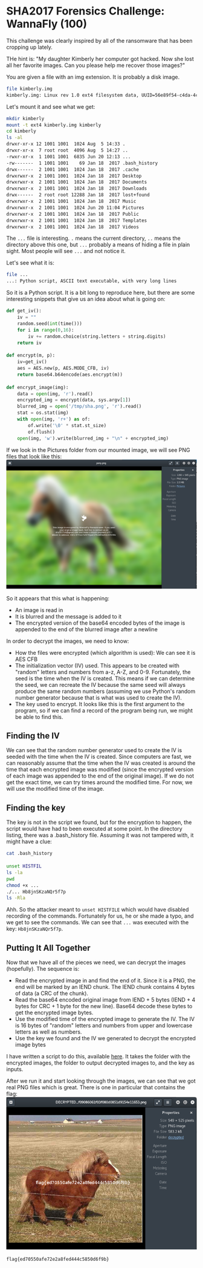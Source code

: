 # SHA2017 Forensics Challenge: WannaFly (100)

This challenge was clearly inspired by all of the ransomware that has been cropping up lately.

THe hint is: "My daughter Kimberly her computer got hacked. Now she lost all her favorite images. Can you please help me recover those images?"

You are given a file with an img extension.  It is probably a disk image.

```bash
file kimberly.img
kimberly.img: Linux rev 1.0 ext4 filesystem data, UUID=56e89f54-c4da-4c5e-a3c6-67398d341788 (needs journal recovery) (extents) (large files) (huge files)
```

Let's mount it and see what we get:
```bash
mkdir kimberly
mount -t ext4 kimberly.img kimberly
cd kimberly
ls -al
drwxr-xr-x 12 1001 1001  1024 Aug  5 14:33 .
drwxr-xr-x  7 root root  4096 Aug  5 14:27 ..
-rwxr-xr-x  1 1001 1001  6835 Jun 20 12:13 ...
-rw-------  1 1001 1001    69 Jan 18  2017 .bash_history
drwx------  2 1001 1001  1024 Jan 18  2017 .cache
drwxrwxr-x  2 1001 1001  1024 Jan 18  2017 Desktop
drwxrwxr-x  2 1001 1001  1024 Jan 18  2017 Documents
drwxrwxr-x  2 1001 1001  1024 Jan 18  2017 Downloads
drwx------  2 root root 12288 Jan 18  2017 lost+found
drwxrwxr-x  2 1001 1001  1024 Jan 18  2017 Music
drwxrwxr-x  2 1001 1001  1024 Jun 20 11:04 Pictures
drwxrwxr-x  2 1001 1001  1024 Jan 18  2017 Public
drwxrwxr-x  2 1001 1001  1024 Jan 18  2017 Templates
drwxrwxr-x  2 1001 1001  1024 Jan 18  2017 Videos
```
The ```...``` file is interesting.  ```.``` means the current directory, ```..``` means the directory above this one, but ```...``` probably a means of hiding a file in plain sight.  Most people will see ```...``` and not notice it.

Let's see what it is:
```bash
file ...
...: Python script, ASCII text executable, with very long lines
```

So it is a Python script.  It is a bit long to reproduce here, but there are some interesting
snippets that give us an idea about what is going on:

```python
def get_iv():
    iv = ""
    random.seed(int(time()))
    for i in range(0,16):
        iv += random.choice(string.letters + string.digits)
    return iv

def encrypt(m, p):
    iv=get_iv()
    aes = AES.new(p, AES.MODE_CFB, iv)
    return base64.b64encode(aes.encrypt(m))

def encrypt_image(img):
    data = open(img, 'r').read()
    encrypted_img = encrypt(data, sys.argv[1])
    blurred_img = open('/tmp/sha.png', 'r').read()
    stat = os.stat(img)
    with open(img, 'r+') as of:
        of.write('\0' * stat.st_size)
        of.flush()
    open(img, 'w').write(blurred_img + "\n" + encrypted_img)
```

If we look in the Pictures folder from our mounted image, we will see PNG files that look like this:
![Blurred PNG](https://github.com/AttackZero/ctf_writeups/blob/master/sha_2017/forensics_100_wannafly/images/blurred_image.png)

So it appears that this what is happening:

* An image is read in
* It is blurred and the message is added to it
* The encrypted version of the base64 encoded bytes of the image is appended to the end of the blurred image after a newline

In order to decrypt the images, we need to know:

* How the files were encrypted (which algorithm is used): We can see it is AES CFB
* The initialization vector (IV) used.  This appears to be created with "random" letters and numbers from a-z, A-Z, and 0-9.  Fortunately, the seed is the time when the IV is created.  This means if we can determine the seed, we can recreate the IV because the same seed will always produce the same random numbers (assuming we use Python's random number generator because that is what was used to create the IV).
* The key used to encrypt.  It looks like this is the first argument to the program, so if we can find a record of the program being run, we might be able to find this.

## Finding the IV
We can see that the random number generator used to create the IV is seeded with the time when the IV is created.  Since computers are fast, we can reasonably assume that the time when the IV was created is around the time that each encrypted image was modified (since the encrypted version of each image was appended to the end of the original image).  If we do not get the exact time, we can try times around the modified time.  For now, we will use the modified time of the image.

## Finding the key
The key is not in the script we found, but for the encryption to happen, the script would have had to been executed at some point.  In the directory listing, there was a .bash_history file.  Assuming it was not tampered with, it might have a clue:
```bash
cat .bash_history

unset HISTFIL
ls -la
pwd
chmod +x ...
./... Hb8jnSKzaNQr5f7p
ls -Rla
```

Ahh.  So the attacker meant to ```unset HISTFILE``` which would have disabled recording of the commands.  Fortunately for us, he or she made a typo, and we get to see the commands.  We can see that ```...``` was executed with the key: ```Hb8jnSKzaNQr5f7p```.

## Putting It All Together
Now that we have all of the pieces we need, we can decrypt the images (hopefully).  The sequence is:

* Read the encrypted image in and find the end of it.  Since it is a PNG, the end will be marked by an IEND chunk.  The IEND chunk contains 4 bytes of data (a CRC of the chunk).
* Read the base64 encoded original image from IEND + 5 bytes (IEND + 4 bytes for CRC + 1 byte for the new line).  Base64 decode these bytes to get the encrypted image bytes.
* Use the modified time of the encrypted image to generate the IV.  The IV is 16 bytes of "random" letters and numbers from upper and lowercase letters as well as numbers.
* Use the key we found and the IV we generated to decrypt the encrypted image bytes

I have written a script to do this, available [here](https://github.com/AttackZero/ctf_writeups/blob/master/sha_2017/forensics_100_wannafly/code/image_decryptor.py).  It takes the folder with the encrypted images, the folder to output decrypted images to, and the key as inputs.

After we run it and start looking through the images, we can see that we got real PNG files which is great.  There is one in particular that contains the flag:
![Flag](https://github.com/AttackZero/ctf_writeups/blob/master/sha_2017/forensics_100_wannafly/images/flag.png)

```
flag{ed70550afe72e2a8fed444c5850d6f9b}
```
